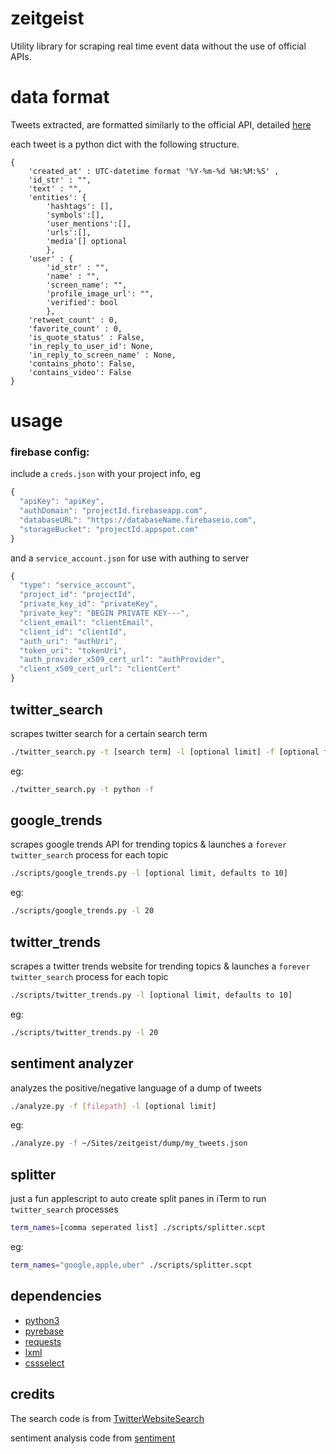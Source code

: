 # zeitgeist

Utility library for scraping real time event data without the use of official APIs.


# data format
Tweets extracted, are formatted similarly to the official API, detailed [here](https://dev.twitter.com/overview/api/tweets)

each tweet is a python dict with the following structure.
```
{
	'created_at' : UTC-datetime format '%Y-%m-%d %H:%M:%S' ,
	'id_str' : "",
	'text' : "",
	'entities': {
		'hashtags': [],
		'symbols':[],
		'user_mentions':[],
		'urls':[],
		'media'[] optional
		},
	'user' : {
		'id_str' : "",
		'name' : "",
		'screen_name': "",
		'profile_image_url': "",
		'verified': bool
		},
	'retweet_count' : 0,
	'favorite_count' : 0,
	'is_quote_status' : False,
	'in_reply_to_user_id': None,
	'in_reply_to_screen_name' : None,
	'contains_photo': False,
	'contains_video': False
}
```
# usage

### firebase config:

include a `creds.json` with your project info, eg

```js
{
  "apiKey": "apiKey",
  "authDomain": "projectId.firebaseapp.com",
  "databaseURL": "https://databaseName.firebaseio.com",
  "storageBucket": "projectId.appspot.com"
}
```

and a `service_account.json` for use with authing to server

```js
{
  "type": "service_account",
  "project_id": "projectId",
  "private_key_id": "privateKey",
  "private_key": "BEGIN PRIVATE KEY---",
  "client_email": "clientEmail",
  "client_id": "clientId",
  "auth_uri": "authUri",
  "token_uri": "tokenUri",
  "auth_provider_x509_cert_url": "authProvider",
  "client_x509_cert_url": "clientCert"
}
```

## twitter\_search
scrapes twitter search for a certain search term

```bash
./twitter_search.py -t [search term] -l [optional limit] -f [optional firebase flag]
```

eg:

```bash
./twitter_search.py -t python -f
```

## google\_trends

scrapes google trends API for trending topics & launches a `forever` `twitter_search` process for each topic

```bash
./scripts/google_trends.py -l [optional limit, defaults to 10]
```

eg:

```bash
./scripts/google_trends.py -l 20
```

## twitter\_trends

scrapes a twitter trends website for trending topics & launches a `forever` `twitter_search` process for each topic

```bash
./scripts/twitter_trends.py -l [optional limit, defaults to 10]
```

eg:

```bash
./scripts/twitter_trends.py -l 20
```

## sentiment analyzer

analyzes the positive/negative language of a dump of tweets

```bash
./analyze.py -f [filepath] -l [optional limit]
```

eg:

```bash
./analyze.py -f ~/Sites/zeitgeist/dump/my_tweets.json
```

## splitter

just a fun applescript to auto create split panes in iTerm to run `twitter_search` processes

```bash
term_names=[comma seperated list] ./scripts/splitter.scpt
```

eg:

```bash
term_names="google,apple,uber" ./scripts/splitter.scpt
```

## dependencies 

* [python3](http://docs.python.org/3/)
* [pyrebase](https://github.com/thisbejim/Pyrebase)
* [requests](http://docs.python-requests.org)
* [lxml](http://lxml.de/index.html)
* [cssselect](https://pythonhosted.org/cssselect/)

## credits

The search code is from [TwitterWebsiteSearch](https://github.com/dtuit/TwitterWebsiteSearch)

sentiment analysis code from [sentiment](https://github.com/pthrasher/sentiment)
